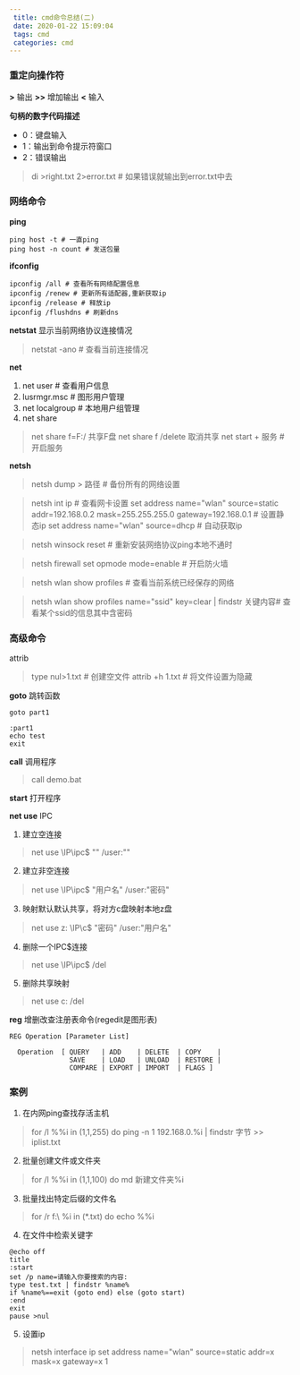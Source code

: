 ```yaml
---
 title: cmd命令总结(二)
 date: 2020-01-22 15:09:04
 tags: cmd
 categories: cmd
---
```


### 重定向操作符

**>**  输出
**>>** 增加输出
**<** 输入

**句柄的数字代码描述**
* 0：键盘输入
* 1：输出到命令提示符窗口
* 2：错误输出

> di >right.txt 2>error.txt # 如果错误就输出到error.txt中去

<!-- more -->
### 网络命令

**ping**
```
ping host -t # 一直ping
ping host -n count # 发送包量
```

**ifconfig**
```
ipconfig /all # 查看所有网络配置信息
ipconfig /renew # 更新所有适配器,重新获取ip
ipconfig /release # 释放ip
ipconfig /flushdns # 刷新dns
```

**netstat** 显示当前网络协议连接情况

> netstat -ano # 查看当前连接情况

**net** 
1. net user # 查看用户信息
2. lusrmgr.msc # 图形用户管理
3. net localgroup # 本地用户组管理
4. net share
> net share f=F:/ 共享F盘
> net share f /delete 取消共享
> net start + 服务 # 开启服务

**netsh**

> netsh dump > 路径 # 备份所有的网络设置

> netsh int ip # 查看网卡设置
> set address name="wlan" source=static addr=192.168.0.2 mask=255.255.255.0 gateway=192.168.0.1 # 设置静态ip
> set address name="wlan" source=dhcp # 自动获取ip

> netsh winsock reset # 重新安装网络协议ping本地不通时

> netsh firewall set opmode mode=enable # 开启防火墙

> netsh wlan show profiles # 查看当前系统已经保存的网络

> netsh wlan show profiles name="ssid" key=clear | findstr 关键内容# 查看某个ssid的信息其中含密码

### 高级命令

attrib
> type nul>1.txt # 创建空文件
> attrib +h 1.txt # 将文件设置为隐藏

**goto** 跳转函数
```
goto part1

:part1
echo test
exit
```

**call** 调用程序
> call demo.bat

**start** 打开程序

**net use** IPC
1. 建立空连接
> net use \\IP\ipc$ "" /user:""
2. 建立非空连接
> net use \\IP\ipc$ "用户名" /user:"密码"
3. 映射默认默认共享，将对方c盘映射本地z盘
> net use z: \\IP\c$ "密码" /user:"用户名"
4. 删除一个IPC$连接
> net use \\IP\ipc$ /del
5. 删除共享映射
> net use c: /del

**reg** 增删改查注册表命令(regedit是图形表)
```
REG Operation [Parameter List]

  Operation  [ QUERY   | ADD    | DELETE  | COPY    |
               SAVE    | LOAD   | UNLOAD  | RESTORE |
               COMPARE | EXPORT | IMPORT  | FLAGS ]
```

### 案例
1. 在内网ping查找存活主机
> for /l %%i in (1,1,255) do ping -n 1 192.168.0.%i | findstr 字节 >> iplist.txt

2. 批量创建文件或文件夹
> for /l %%i in (1,1,100) do md 新建文件夹%i

3. 批量找出特定后缀的文件名
> for /r  f:\ %i in (*.txt) do echo %%i

4. 在文件中检索关键字
```
@echo off
title 
:start
set /p name=请输入你要搜索的内容:
type test.txt | findstr %name%
if %name%==exit (goto end) else (goto start)
:end
exit
pause >nul
```

5. 设置ip
> netsh interface ip set address name="wlan" source=static addr=x mask=x gateway=x 1
